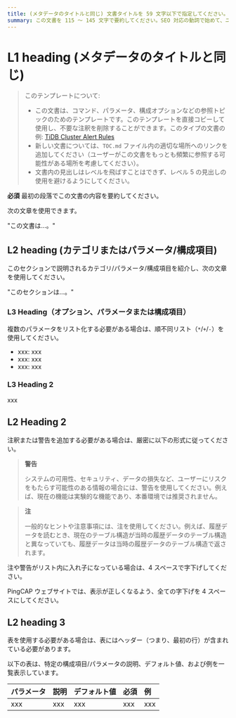 ```yaml
---
title: (メタデータのタイトルと同じ) 文書タイトルを 59 文字以下で指定してください。この文書のキーワードを含めてください。こちらでタイトルをテストしてください https://moz.com/learn/seo/title-tag
summary: この文書を 115 ～ 145 文字で要約してください。SEO 対応の動詞で始めて、ユーザーにこの文書から得られる情報を伝えてください。例えば、「Garbage Collection で使用できるすべての構成オプションを学びましょう」。イントロの段落が記事の意図を説明している場合は、それを短く編集してここに使用できます。
---
```


# L1 heading (メタデータのタイトルと同じ)

> このテンプレートについて:
>
> - この文書は、コマンド、パラメータ、構成オプションなどの参照トピックのためのテンプレートです。このテンプレートを直接コピーして使用し、不要な注釈を削除することができます。このタイプの文書の例: [TiDB Cluster Alert Rules](/alert-rules.md)
> - 新しい文書については、`TOC.md` ファイル内の適切な場所へのリンクを追加してください（ユーザーがこの文書をもっとも頻繁に参照する可能性がある場所を考慮してください）。
> - 文書内の見出しはレベルを飛ばすことはできず、レベル 5 の見出しの使用を避けるようにしてください。

**必須** 最初の段落でこの文書の内容を要約してください。

次の文章を使用できます。

"この文書は...。"

## L2 heading (カテゴリまたはパラメータ/構成項目)

このセクションで説明されるカテゴリ/パラメータ/構成項目を紹介し、次の文章を使用してください。

"このセクションは...。"

### L3 Heading（オプション、パラメータまたは構成項目）

複数のパラメータをリスト化する必要がある場合は、順不同リスト（`*`/`+`/`-`）を使用してください。

- xxx: xxx
- xxx: xxx
- xxx: xxx

### L3 Heading 2

xxx

## L2 Heading 2

注釈または警告を追加する必要がある場合は、厳密に以下の形式に従ってください。

> **警告**
>
> システムの可用性、セキュリティ、データの損失など、ユーザーにリスクをもたらす可能性のある情報の場合には、警告を使用してください。例えば、現在の機能は実験的な機能であり、本番環境では推奨されません。

> **注**
>
> 一般的なヒントや注意事項には、注を使用してください。例えば、履歴データを読むとき、現在のテーブル構造が当時の履歴データのテーブル構造と異なっていても、履歴データは当時の履歴データのテーブル構造で返されます。

注や警告がリスト内に入れ子になっている場合は、4 スペースで字下げしてください。

PingCAP ウェブサイトでは、表示が正しくなるよう、全ての字下げを 4 スペースにしてください。

## L2 heading 3

表を使用する必要がある場合は、表にはヘッダー（つまり、最初の行）が含まれている必要があります。

以下の表は、特定の構成項目/パラメータの説明、デフォルト値、および例を一覧表示しています。

| パラメータ | 説明 | デフォルト値 | 必須 | 例 |
| :-- | :-- | :-- | :-- | :-- |
| xxx | xxx | xxx | xxx | xxx |